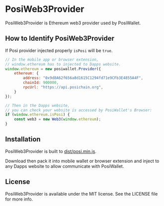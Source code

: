 # PosiWeb3Provider

PosiWeb3Provider is Ethereum web3 provider used by PosiWallet.

## How to Identify PosiWeb3Provider

If Posi provider injected properly `isPosi` will be `true`.

```javascript
// In the mobile app or browser extension, 
// window.ethereum has to injected to Dapps website. 
window.ethereum = new posiwallet.Provider({
    ethereum: {
        address: "0x9d8A62f656a8d1615C1294fd71e9CFb3E4855A4F",
        chainId: 900000,
        rpcUrl: "https://api.posichain.org",
    }
});

// Then in the Dapps website, 
// you can check your website is accessed by PosiWallet's Browser:
if (window.ethereum.isPosi) {
    const web3 = new Web3(window.ethereum);
}
```

## Installation

PosiWeb3Provider is built to [dist/posi.min.js](dist/posi.min.js).

Download then pack it into mobile wallet or browser extension and inject to any Dapps website to allow communicate with
PosiWallet.

## License

PosiWeb3Provider is available under the MIT license. See the LICENSE file for more info.
